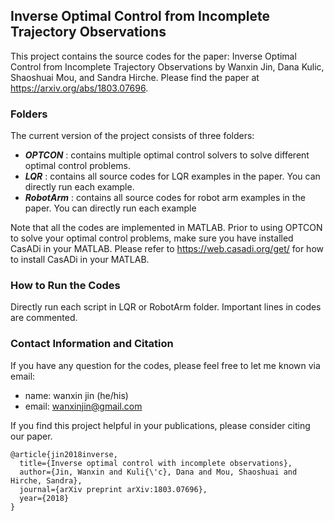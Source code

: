 ## Inverse Optimal Control from Incomplete Trajectory Observations

This project contains the source codes for the paper: Inverse Optimal Control from Incomplete Trajectory Observations 
by Wanxin Jin, Dana Kulic, Shaoshuai Mou, and Sandra Hirche. Please find the paper at https://arxiv.org/abs/1803.07696.


### Folders
The current version of the project consists of three folders:

* **_OPTCON_** : contains multiple optimal control solvers to solve different optimal control problems.
* **_LQR_** : contains all source codes for  LQR examples in the paper. You can directly run each example.
* **_RobotArm_** : contains all source codes for  robot arm examples in the paper. You can directly run each example

Note that all the codes are implemented in MATLAB. Prior to using OPTCON to solve your optimal control problems, make sure you have installed CasADi in your MATLAB. 
Please refer to https://web.casadi.org/get/ for how to install CasADi in your MATLAB.




### How to Run the Codes
Directly run each script in LQR or RobotArm folder. Important lines in codes are commented. 


### Contact Information and Citation
If you have any question for the codes, please feel free to let me known via email:

   * name: wanxin jin (he/his)
   * email: wanxinjin@gmail.com


If you find this project helpful in your publications, please consider citing our paper.
    
    @article{jin2018inverse,
      title={Inverse optimal control with incomplete observations},
      author={Jin, Wanxin and Kuli{\'c}, Dana and Mou, Shaoshuai and Hirche, Sandra},
      journal={arXiv preprint arXiv:1803.07696},
      year={2018}
    }
 